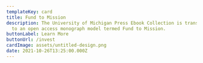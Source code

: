 ```yaml
---
templateKey: card
title: Fund to Mission
description: The University of Michigan Press Ebook Collection is transitioning
  to an open access monograph model termed Fund to Mission.
buttonLabel: Learn More
buttonUrl: /invest
cardImage: assets/untitled-design.png
date: 2021-10-26T13:25:00.000Z
---
```

